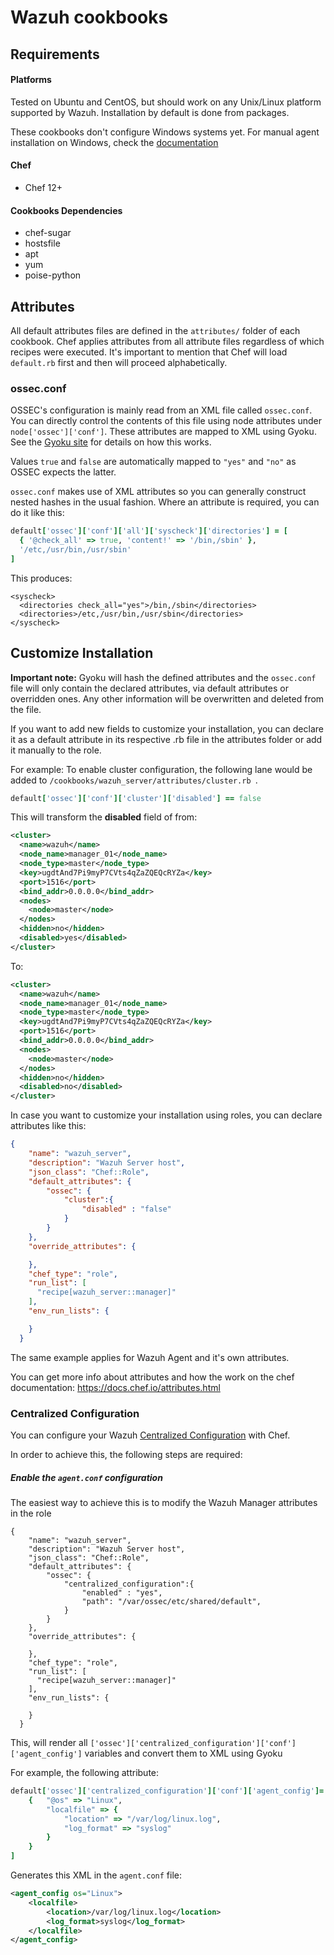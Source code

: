 
Wazuh cookbooks
====================================

Requirements
------------
#### Platforms
Tested on Ubuntu and CentOS, but should work on any Unix/Linux platform supported by Wazuh. Installation by default is done from packages.

These cookbooks don't configure Windows systems yet. For manual agent installation on Windows, check the [documentation](https://documentation.wazuh.com/current/installation-guide/installing-wazuh-agent/wazuh_agent_windows.html)

#### Chef
- Chef 12+

#### Cookbooks Dependencies
- chef-sugar
- hostsfile
- apt
- yum
- poise-python

Attributes
----------

All default attributes files are defined in the ```attributes/``` folder of each cookbook. Chef applies attributes from all attribute files regardless of which recipes were executed. It's important to mention that Chef will load ```default.rb``` first and then will proceed alphabetically. 

### ossec.conf

OSSEC's configuration is mainly read from an XML file called `ossec.conf`. You can directly control the contents of this file using node attributes under `node['ossec']['conf']`. These attributes are mapped to XML using Gyoku. See the [Gyoku site](https://github.com/savonrb/gyoku) for details on how this works.

Values `true` and `false`  are automatically mapped to `"yes"` and `"no"` as OSSEC expects the latter.

`ossec.conf` makes use of XML attributes so you can generally construct nested hashes in the usual fashion. Where an attribute is required, you can do it like this:

```ruby
default['ossec']['conf']['all']['syscheck']['directories'] = [
  { '@check_all' => true, 'content!' => '/bin,/sbin' },
  '/etc,/usr/bin,/usr/sbin'
]
```

This produces:

    <syscheck>
      <directories check_all="yes">/bin,/sbin</directories>
      <directories>/etc,/usr/bin,/usr/sbin</directories>
    </syscheck>

## Customize Installation

**Important note:** Gyoku will hash the defined attributes and the ```ossec.conf``` file will only contain the declared attributes, via default attributes or overridden ones. Any other information will be overwritten and deleted from the file.

If you want to add new fields to customize your installation, you can declare it as a default attribute in its respective .rb file in the attributes folder or add it manually to the role.

For example: To enable cluster configuration, the following lane would be added to ```/cookbooks/wazuh_server/attributes/cluster.rb ```.

`````` ruby
default['ossec']['conf']['cluster']['disabled'] == false
``````

This will transform the **disabled** field of from:

```xml
<cluster>
  <name>wazuh</name>
  <node_name>manager_01</node_name>
  <node_type>master</node_type>
  <key>ugdtAnd7Pi9myP7CVts4qZaZQEQcRYZa</key>
  <port>1516</port>
  <bind_addr>0.0.0.0</bind_addr>
  <nodes>
    <node>master</node>
  </nodes>
  <hidden>no</hidden>
  <disabled>yes</disabled>
</cluster>
```

To:

```xml
<cluster>
  <name>wazuh</name>
  <node_name>manager_01</node_name>
  <node_type>master</node_type>
  <key>ugdtAnd7Pi9myP7CVts4qZaZQEQcRYZa</key>
  <port>1516</port>
  <bind_addr>0.0.0.0</bind_addr>
  <nodes>
    <node>master</node>
  </nodes>
  <hidden>no</hidden>
  <disabled>no</disabled>
</cluster>
```



In case you want to customize your installation using roles, you can declare attributes like this: 

```json
{
    "name": "wazuh_server",
    "description": "Wazuh Server host",
    "json_class": "Chef::Role",
    "default_attributes": {
        "ossec": {
            "cluster":{
                "disabled" : "false"
            }
        }
    },
    "override_attributes": {

    },
    "chef_type": "role",
    "run_list": [
      "recipe[wazuh_server::manager]"
    ],
    "env_run_lists": {

    }
  }
```

The same example applies for Wazuh Agent and it's own attributes.

You can get more info about attributes and how the work on the chef documentation: https://docs.chef.io/attributes.html

### Centralized Configuration

You can configure your Wazuh [Centralized Configuration](https://documentation.wazuh.com/4.0/user-manual/reference/centralized-configuration.html#centralized-configuration-process) with Chef.

In order to achieve this, the following steps are required:

##### Enable the `agent.conf` configuration

The easiest way to achieve this is to modify the Wazuh Manager attributes in the role

```
{
    "name": "wazuh_server",
    "description": "Wazuh Server host",
    "json_class": "Chef::Role",
    "default_attributes": {
        "ossec": {
            "centralized_configuration":{
                "enabled" : "yes",
                "path": "/var/ossec/etc/shared/default",
            }
        }
    },
    "override_attributes": {

    },
    "chef_type": "role",
    "run_list": [
      "recipe[wazuh_server::manager]"
    ],
    "env_run_lists": {

    }
  }
```

This, will render all `['ossec']['centralized_configuration']['conf']['agent_config']` variables and convert them to XML using Gyoku

For example, the following attribute:

```ruby
default['ossec']['centralized_configuration']['conf']['agent_config']= [
    {   "@os" => "Linux",
        "localfile" => {
            "location" => "/var/log/linux.log",
            "log_format" => "syslog"
        }
    }
]
```

Generates this XML in the `agent.conf` file:

```xml
<agent_config os="Linux">
    <localfile>
        <location>/var/log/linux.log</location>
        <log_format>syslog</log_format>
    </localfile>
</agent_config>
```
